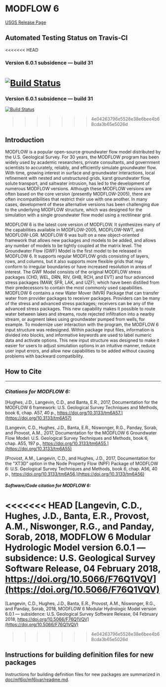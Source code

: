 
# MODFLOW 6



[USGS Release Page](https://water.usgs.gov/ogw/modflow/MODFLOW.html)

## Automated Testing Status on Travis-CI

<<<<<<< HEAD
### Version 6.0.1 subsidence &mdash; build 31
[![Build Status](https://travis-ci.org/MODFLOW-USGS/modflow6.svg?branch=subsidence)](https://travis-ci.org/MODFLOW-USGS/modflow6)
=======
### Version 6.0.1 subsidence &mdash; build 31
[![Build Status](https://travis-ci.org/MODFLOW-USGS/modflow6.svg?branch=subsidence)](https://travis-ci.org/MODFLOW-USGS/modflow6)
>>>>>>> 4e04263796e5528e38e6bee4b68cda3b65e5026d

## Introduction

MODFLOW is a popular open-source groundwater flow model distributed by the U.S. Geological Survey.  For 30 years, the MODFLOW program has been widely used by academic researchers, private consultants, and government scientists to accurately, reliably, and efficiently simulate groundwater flow.  With time, growing interest in surface and groundwater interactions, local refinement with nested and unstructured grids, karst groundwater flow, solute transport, and saltwater intrusion, has led to the development of numerous MODFLOW versions.  Although these MODFLOW versions are often based on the core version (presently MODFLOW-2005), there are often incompatibilities that restrict their use with one another.  In many cases, development of these alternative versions has been challenging due to the underlying MODFLOW structure, which was designed for the simulation with a single groundwater flow model using a rectilinear grid.

MODFLOW 6 is the latest core version of MODFLOW. It synthesizes many of the capabilities available in MODFLOW-2005, MODFLOW-NWT, and MODFLOW-LGR. MODFLOW 6 was built on a new object-oriented framework that allows new packages and models to be added, and allows any number of models to be tightly coupled at the matrix level. The Groundwater Flow (GWF) Model is the first model to be released in MODFLOW 6. It supports regular MODFLOW grids consisting of layers, rows, and columns, but it also supports more flexible grids that may conform to irregular boundaries or have increased resolution in areas of interest. The GWF Model consists of the original MODFLOW stress packages (CHD, WEL, DRN, RIV, GHB, RCH, and EVT) and four advanced stress packages (MAW, SFR, LAK, and UZF), which have been distilled from their predecessors to contain the most commonly used capabilities. MODFLOW 6 contains a new Water Mover (MVR) Package that can transfer water from provider packages to receiver packages. Providers can be many of the stress and advanced stress packages; receivers can be any of the advanced stress packages. This new capability makes it possible to route water between lakes and streams, route rejected infiltration into a nearby stream, or augment lakes using groundwater pumped from wells, for example. To modernize user interaction with the program, the MODFLOW 6 input structure was redesigned. Within package input files, information is divided into blocks, and informative keywords are used to label numeric data and activate options. This new input structure was designed to make it easier for users to adjust simulation options in an intuitive manner, reduce user input errors, and allow new capabilities to be added without causing problems with backward compatibility.



## How to Cite
-----------------------------------------------

### ***Citations for MODFLOW 6:***

[Hughes, J.D., Langevin, C.D., and Banta, E.R., 2017, Documentation for the MODFLOW 6 framework: U.S. Geological Survey Techniques and Methods, book 6, chap. A57, 40 p., https://doi.org/10.3133/tm6A57.](https://doi.org/10.3133/tm6A57)

[Langevin, C.D., Hughes, J.D., Banta, E.R., Niswonger, R.G., Panday, Sorab, and Provost, A.M., 2017, Documentation for the MODFLOW 6 Groundwater Flow Model: U.S. Geological Survey Techniques and Methods, book 6, chap. A55, 197 p., https://doi.org/10.3133/tm6A55.](https://doi.org/10.3133/tm6A55)

[Provost, A.M., Langevin, C.D., and Hughes, J.D., 2017, Documentation for the "XT3D" option in the Node Property Flow (NPF) Package of MODFLOW 6: U.S. Geological Survey Techniques and Methods, book 6, chap. A56, 40 p., https://doi.org/10.3133/tm6A56.](https://doi.org/10.3133/tm6A56)

#### ***Software/Code citation for MODFLOW 6:***

<<<<<<< HEAD
[Langevin, C.D., Hughes, J.D., Banta, E.R., Provost, A.M., Niswonger, R.G., and Panday, Sorab, 2018, MODFLOW 6 Modular Hydrologic Model version 6.0.1 &mdash; subsidence: U.S. Geological Survey Software Release, 04 February 2018, https://doi.org/10.5066/F76Q1VQV](https://doi.org/10.5066/F76Q1VQV)
=======
[Langevin, C.D., Hughes, J.D., Banta, E.R., Provost, A.M., Niswonger, R.G., and Panday, Sorab, 2018, MODFLOW 6 Modular Hydrologic Model version 6.0.1 &mdash; subsidence: U.S. Geological Survey Software Release, 04 February 2018, https://doi.org/10.5066/F76Q1VQV](https://doi.org/10.5066/F76Q1VQV)
>>>>>>> 4e04263796e5528e38e6bee4b68cda3b65e5026d


## Instructions for building definition files for new packages

Instructions for building definition files for new packages are summarized in [doc/mf6io/mf6ivar/readme.md](doc/mf6io/mf6ivar/readme.md).
